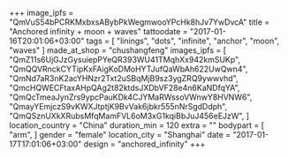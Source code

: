+++
image_ipfs = "QmVuS54bPCRKMxbxsABybPkWegmwooYPcHk8hJv7YwDvcA"
title = "Anchored infinity + moon + waves"
tattoodate = "2017-01-16T20:01:06+03:00"
tags = [
  "linings",
  "dots",
  "infinite",
  "anchor",
  "moon",
  "waves"
]
made_at_shop = "chushangfeng"
images_ipfs = [  "QmZ11s6UjGJzGysuiepPYeQR393WU41TMqhXx942kmSUKp",
  "QmQQVRnckCYTipKxFAigKoDMoHYTJufQaWbAh622UwQwn4",
  "QmNd7aR3nK2acYHNzr2Txt2uSBqMjB9sz3ygZRQ9ywwvhd",
  "QmcHQWECFtaxAHpQAg2t82ktdsJXDbVF28e4n6KaNDfqYA",
  "QmQcTmeaJynZrs9ypcPauKDk4CJYMaRWssoVWnwY8HVNW6",
  "QmayYEmjczS9vKWXJtptjK9BvVak6jbkr555nNrSgdDdph",
  "QmQSznUXkXRubsMfqMamFVL6oM3xG1kqiBbJuJ456eEJzW",
]
location_country = "China"
duration_min = 120
extra = ""
bodypart = [
"arm",
]
gender = "female"
location_city = "Shanghai"
date = "2017-01-17T17:01:06+03:00"
design = "anchored_infinity"
+++
